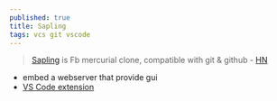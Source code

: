 ```yaml
---
published: true
title: Sapling
tags: vcs git vscode
---
```

> [Sapling](https://sapling-scm.com/docs/introduction/getting-started/) is Fb mercurial clone, compatible with git & github - [HN](https://news.ycombinator.com/item?id=33612410)

- embed a webserver that provide gui
- [VS Code extension](https://sapling-scm.com/docs/addons/vscode/)
